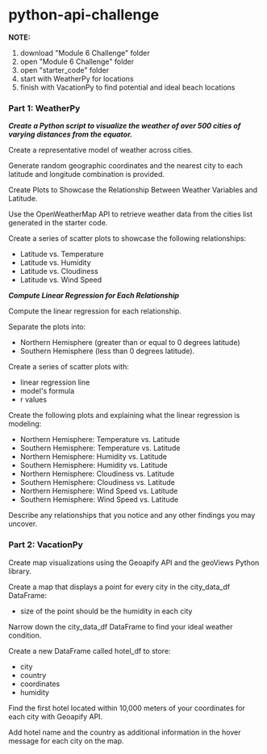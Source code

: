 # python-api-challenge

**NOTE:**
1. download "Module 6 Challenge" folder 
2. open "Module 6 Challenge" folder
3. open "starter_code" folder
4. start with WeatherPy for locations
5. finish with VacationPy to find potential and ideal beach locations

### Part 1: WeatherPy

***Create a Python script to visualize the weather of over 500 cities of varying distances from the equator.***

Create a representative model of weather across cities.

Generate random geographic coordinates and the nearest city to each latitude and longitude combination is provided.

Create Plots to Showcase the Relationship Between Weather Variables and Latitude.

Use the OpenWeatherMap API to retrieve weather data from the cities list generated in the starter code.

Create a series of scatter plots to showcase the following relationships:
- Latitude vs. Temperature
- Latitude vs. Humidity
- Latitude vs. Cloudiness
- Latitude vs. Wind Speed

***Compute Linear Regression for Each Relationship***

Compute the linear regression for each relationship. 

Separate the plots into:
- Northern Hemisphere (greater than or equal to 0 degrees latitude)
- Southern Hemisphere (less than 0 degrees latitude).

Create a series of scatter plots with:
- linear regression line
- model's formula
- r values

Create the following plots and explaining what the linear regression is modeling:
- Northern Hemisphere: Temperature vs. Latitude
- Southern Hemisphere: Temperature vs. Latitude
- Northern Hemisphere: Humidity vs. Latitude
- Southern Hemisphere: Humidity vs. Latitude
- Northern Hemisphere: Cloudiness vs. Latitude
- Southern Hemisphere: Cloudiness vs. Latitude
- Northern Hemisphere: Wind Speed vs. Latitude
- Southern Hemisphere: Wind Speed vs. Latitude

Describe any relationships that you notice and any other findings you may uncover.

### Part 2: VacationPy

Create map visualizations using the Geoapify API and the geoViews Python library.

Create a map that displays a point for every city in the city_data_df DataFrame:
- size of the point should be the humidity in each city

Narrow down the city_data_df DataFrame to find your ideal weather condition.

Create a new DataFrame called hotel_df to store:
- city
- country
- coordinates
- humidity

Find the first hotel located within 10,000 meters of your coordinates for each city with Geoapify API.

Add hotel name and the country as additional information in the hover message for each city on the map.
